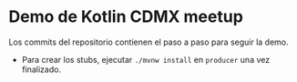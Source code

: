# Demo de Kotlin CDMX meetup

Los commits del repositorio contienen el paso a paso para seguir la demo.

* Para crear los stubs, ejecutar `./mvnw install` en `producer` una vez finalizado.
